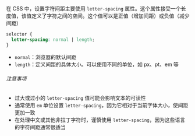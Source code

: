 在 CSS 中，设置字符间距主要使用 `letter-spacing` 属性。这个属性接受一个长度值，该值定义了字符之间的空间。这个值可以是正值（增加间距）或负值（减少间距）

```CSS
selector {
  letter-spacing: normal | length;
}
```

- `normal`：浏览器的默认间距
- `length`：定义间距的具体大小。可以使用不同的单位，如 px、pt、em 等

###### 注意事项

- 过大或过小的 `letter-spacing` 值可能会影响文本的可读性
- 通常使用 `em` 单位设置 `letter-spacing`，因为它相对于当前字体大小，使间距更加一致
- 在处理中文或其他非拉丁字符时，谨慎使用 `letter-spacing`，因为这些语言的字符间距通常很适当